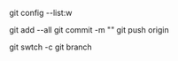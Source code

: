 git config --list:w

git add --all
git commit -m ""
git push origin <rama>

git swtch -c <nueva rama>
git branch
